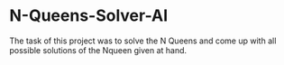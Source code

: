 # N-Queens-Solver-AI

The task of this project was to solve the N Queens and come up with all possible solutions of the Nqueen given at hand.
